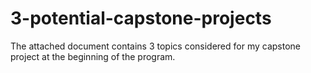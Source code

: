 # 3-potential-capstone-projects
The attached document contains 3 topics considered for my capstone project at the beginning of the program.
